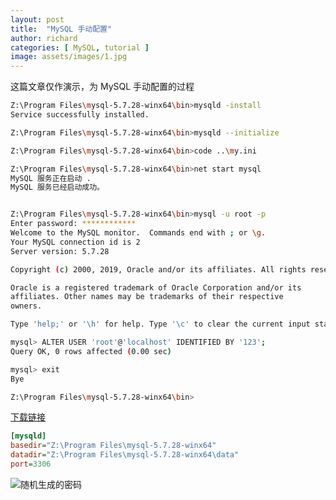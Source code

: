 ```yaml
---
layout: post
title:  "MySQL 手动配置"
author: richard
categories: [ MySQL, tutorial ]
image: assets/images/1.jpg
---
```


这篇文章仅作演示，为 MySQL 手动配置的过程

<!-- more -->

```bash
Z:\Program Files\mysql-5.7.28-winx64\bin>mysqld -install
Service successfully installed.

Z:\Program Files\mysql-5.7.28-winx64\bin>mysqld --initialize

Z:\Program Files\mysql-5.7.28-winx64\bin>code ..\my.ini

Z:\Program Files\mysql-5.7.28-winx64\bin>net start mysql
MySQL 服务正在启动 .
MySQL 服务已经启动成功。


Z:\Program Files\mysql-5.7.28-winx64\bin>mysql -u root -p
Enter password: ************
Welcome to the MySQL monitor.  Commands end with ; or \g.
Your MySQL connection id is 2
Server version: 5.7.28

Copyright (c) 2000, 2019, Oracle and/or its affiliates. All rights reserved.

Oracle is a registered trademark of Oracle Corporation and/or its
affiliates. Other names may be trademarks of their respective
owners.

Type 'help;' or '\h' for help. Type '\c' to clear the current input statement.

mysql> ALTER USER 'root'@'localhost' IDENTIFIED BY '123';
Query OK, 0 rows affected (0.00 sec)

mysql> exit
Bye

Z:\Program Files\mysql-5.7.28-winx64\bin>
```

[下载链接](https://dev.mysql.com/downloads/mysql/5.7.html)

```my.ini
[mysqld]
basedir="Z:\Program Files\mysql-5.7.28-winx64"
datadir="Z:\Program Files\mysql-5.7.28-winx64\data"
port=3306
```

![随机生成的密码](https://cdn.jsdelivr.net/gh/richard4O4/richard4O4.github.io/assets/images/posts/1.png)
